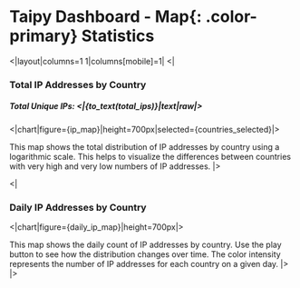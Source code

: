 # Taipy Dashboard - **Map**{: .color-primary} Statistics

<|layout|columns=1 1|columns[mobile]=1|
<|
### Total IP Addresses by Country
##### Total Unique IPs: <|{to_text(total_ips)}|text|raw|>
<|chart|figure={ip_map}|height=700px|selected={countries_selected}|>

This map shows the total distribution of IP addresses by country using a logarithmic scale. This helps to visualize the differences between countries with very high and very low numbers of IP addresses.
|>

<|
### Daily IP Addresses by Country
<|chart|figure={daily_ip_map}|height=700px|>

This map shows the daily count of IP addresses by country. Use the play button to see how the distribution changes over time. The color intensity represents the number of IP addresses for each country on a given day.
|>
|>
